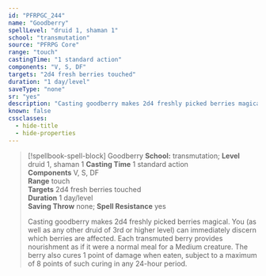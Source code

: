 ```yaml
---
id: "PFRPGC_244"
name: "Goodberry"
spellLevel: "druid 1, shaman 1"
school: "transmutation"
source: "PFRPG Core"
range: "touch"
castingTime: "1 standard action"
components: "V, S, DF"
targets: "2d4 fresh berries touched"
duration: "1 day/level"
saveType: "none"
sr: "yes"
description: "Casting goodberry makes 2d4 freshly picked berries magical. You (as well as any other druid of 3rd or higher level) can immediately discern which berries are affected. Each transmuted berry provides nourishment as if it were a normal meal for a Medium creature.  The berry also cures 1 point of damage when eaten, subject to a maximum of 8 points of such curing in any 24-hour period."
known: false
cssclasses:
  - hide-title
  - hide-properties
---
```


> [!spellbook-spell-block] Goodberry
> **School:** transmutation; **Level** druid 1, shaman 1
> **Casting Time** 1 standard action  
> **Components** V, S, DF  
> **Range** touch  
> **Targets** 2d4 fresh berries touched  
> **Duration** 1 day/level  
> **Saving Throw** none; **Spell Resistance** yes
> 
> Casting goodberry makes 2d4 freshly picked berries magical. You (as well as any other druid of 3rd or higher level) can immediately discern which berries are affected. Each transmuted berry provides nourishment as if it were a normal meal for a Medium creature.  The berry also cures 1 point of damage when eaten, subject to a maximum of 8 points of such curing in any 24-hour period.